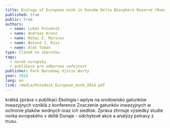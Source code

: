 ```yaml
---
title: Ecology of European mink in Danube Delta Biosphere Reserve (Romania)
published: true
public: true
authors:
  - name: Lukáš Poledník
  - name: Andreas Kranz
  - name: Mihai E. Marinov
  - name: Botond J. Kiss
  - name: Aleš Toman
type: Článek ve sborníku
tags:
  - norek evropský
  - publikace pro odbornou veřejnost
publisher: Park Narodowy Ujscie Warty
year: 2014
lang: en
link: /media/Polednik_European_mink_2014.pdf
---
```

krátká zpráva v publikaci Ekologia i wplyw na srodowisko gatunków inwazyjnych vzniklá z konference Znaczenie gatunkóv inwazyjnych w ochronie ptaków wodnych oraz ich siedlisk. Zpráva zhrnuje výsledky studie norka evropského v deltě Dunaje - odchytové akce a analýzy potravy z trusu.
